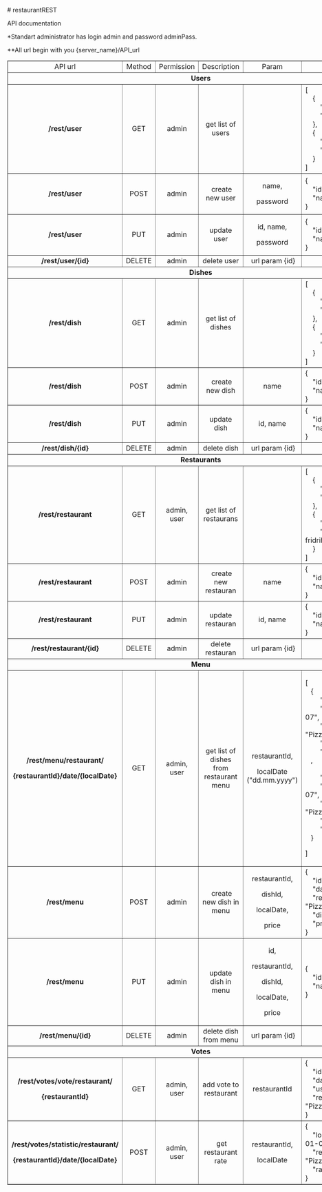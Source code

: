 <p># restaurantREST</p>

<p>API documentation</p>

<p>*Standart administrator has login admin and password adminPass.</p>

<p>**All url begin with you {server_name}/API_url</p>

<table border="1" cellpadding="1" cellspacing="1" style="width:900px">
	<tbody>
		<tr>
			<td style="text-align:center">API url</td>
			<td style="text-align:center">Method</td>
			<td style="text-align:center">Permission</td>
			<td style="text-align:center">Description</td>
			<td style="text-align:center">Param</td>
			<td style="text-align: center; width: 200px;">Result</td>
		</tr>
		<tr>
			<td colspan="6" style="text-align:center"><strong>Users</strong></td>
		</tr>
		<tr>
			<td style="text-align:center"><strong>/rest/user</strong></td>
			<td style="text-align:center">GET</td>
			<td style="text-align:center">admin</td>
			<td style="text-align:center">get list of users</td>
			<td>&nbsp;</td>
			<td>[<br />
			&nbsp; &nbsp; {<br />
			&nbsp; &nbsp; &nbsp; &nbsp; &quot;id&quot;: 1,<br />
			&nbsp; &nbsp; &nbsp; &nbsp; &quot;name&quot;: &quot;admin&quot;<br />
			&nbsp; &nbsp; },<br />
			&nbsp; &nbsp; {<br />
			&nbsp; &nbsp; &nbsp; &nbsp; &quot;id&quot;: 2,<br />
			&nbsp; &nbsp; &nbsp; &nbsp; &quot;name&quot;: &quot;user&quot;<br />
			&nbsp; &nbsp; }<br />
			]</td>
		</tr>
		<tr>
			<td style="text-align:center"><strong>/rest/user</strong></td>
			<td style="text-align:center">POST</td>
			<td style="text-align:center">admin</td>
			<td style="text-align:center">&nbsp;create new user</td>
			<td>
			<p style="text-align:center">name,</p>
			<p style="text-align:center">password</p>
			</td>
			<td>{<br />
			&nbsp; &nbsp; &quot;id&quot;: 2,<br />
			&nbsp; &nbsp; &quot;name&quot;: &quot;usr&quot;<br />
			}</td>
		</tr>
		<tr>
			<td style="text-align:center"><strong>/rest/user</strong></td>
			<td style="text-align:center">PUT</td>
			<td style="text-align:center">admin</td>
			<td style="text-align:center">update user</td>
			<td style="text-align:center">
			<p style="text-align:center">id, name,</p>
			<p style="text-align:center">password</p>
			</td>
			<td>{<br />
			&nbsp; &nbsp; &quot;id&quot;: 2,<br />
			&nbsp; &nbsp; &quot;name&quot;: &quot;new_user&quot;<br />
			}</td>
		</tr>
		<tr>
			<td style="text-align:center"><strong>/rest/user/{id}</strong></td>
			<td style="text-align:center">DELETE</td>
			<td style="text-align:center">admin</td>
			<td style="text-align:center">delete user</td>
			<td style="text-align:center">&nbsp;url param {id}</td>
			<td style="text-align:center">ОК</td>
		</tr>
		<tr>
			<td colspan="6" style="text-align:center"><strong>Dishes</strong></td>
		</tr>
		<tr>
			<td style="text-align:center"><strong>/rest/dish</strong></td>
			<td style="text-align:center">GET</td>
			<td style="text-align:center">admin</td>
			<td style="text-align:center">get list of dishes</td>
			<td>&nbsp;</td>
			<td>[<br />
			&nbsp; &nbsp; {<br />
			&nbsp; &nbsp; &nbsp; &nbsp; &quot;id&quot;: 1,<br />
			&nbsp; &nbsp; &nbsp; &nbsp; &quot;name&quot;: &quot;Nuddles&quot;<br />
			&nbsp; &nbsp; },<br />
			&nbsp; &nbsp; {<br />
			&nbsp; &nbsp; &nbsp; &nbsp; &quot;id&quot;: 2,<br />
			&nbsp; &nbsp; &nbsp; &nbsp; &quot;name&quot;: &quot;Sup&quot;<br />
			&nbsp; &nbsp; }<br />
			]</td>
		</tr>
		<tr>
			<td style="text-align:center"><strong>/rest/dish</strong></td>
			<td style="text-align:center">POST</td>
			<td style="text-align:center">admin</td>
			<td style="text-align:center">&nbsp;create new dish</td>
			<td>
			<p style="text-align:center">name</p>
			</td>
			<td>{<br />
			&nbsp; &nbsp; &quot;id&quot;: 2,<br />
			&nbsp; &nbsp; &quot;name&quot;: &quot;Sup&quot;<br />
			}</td>
		</tr>
		<tr>
			<td style="text-align:center"><strong>/rest/dish</strong></td>
			<td style="text-align:center">PUT</td>
			<td style="text-align:center">admin</td>
			<td style="text-align:center">update dish</td>
			<td style="text-align:center">
			<p style="text-align:center">id, name</p>
			</td>
			<td>{<br />
			&nbsp; &nbsp; &quot;id&quot;: 2,<br />
			&nbsp; &nbsp; &quot;name&quot;: &quot;Pizza&quot;<br />
			}</td>
		</tr>
		<tr>
			<td style="text-align:center"><strong>/rest/dish/{id}</strong></td>
			<td style="text-align:center">DELETE</td>
			<td style="text-align:center">admin</td>
			<td style="text-align:center">delete dish</td>
			<td style="text-align:center">&nbsp;url param {id}</td>
			<td style="text-align:center">ОК</td>
		</tr>
		<tr>
		</tr>
		<tr>
			<td colspan="6" style="text-align:center"><strong>Restaurants</strong></td>
		</tr>
		<tr>
			<td style="text-align:center"><strong>/rest/restaurant</strong></td>
			<td style="text-align:center">GET</td>
			<td style="text-align:center">admin, user</td>
			<td style="text-align:center">get list of restaurans</td>
			<td>&nbsp;</td>
			<td>[<br />
			&nbsp; &nbsp; {<br />
			&nbsp; &nbsp; &nbsp; &nbsp; &quot;id&quot;: 1,<br />
			&nbsp; &nbsp; &nbsp; &nbsp; &quot;name&quot;: &quot;PizzaHat&quot;<br />
			&nbsp; &nbsp; },<br />
			&nbsp; &nbsp; {<br />
			&nbsp; &nbsp; &nbsp; &nbsp; &quot;id&quot;: 2,<br />
			&nbsp; &nbsp; &nbsp; &nbsp; &quot;name&quot;: &quot;Karl-fridrih&quot;<br />
			&nbsp; &nbsp; }<br />
			]</td>
		</tr>
		<tr>
			<td style="text-align:center"><strong>/rest/restaurant</strong></td>
			<td style="text-align:center">POST</td>
			<td style="text-align:center">admin</td>
			<td style="text-align:center">&nbsp;create new restauran</td>
			<td>
			<p style="text-align:center">name</p>
			</td>
			<td>{<br />
			&nbsp; &nbsp; &quot;id&quot;: 2,<br />
			&nbsp; &nbsp; &quot;name&quot;: &quot;Karl-fridrih&quot;<br />
			}</td>
		</tr>
		<tr>
			<td style="text-align:center"><strong>/rest/restaurant</strong></td>
			<td style="text-align:center">PUT</td>
			<td style="text-align:center">admin</td>
			<td style="text-align:center">update restauran</td>
			<td style="text-align:center">
			<p style="text-align:center">id, name</p>
			</td>
			<td>{<br />
			&nbsp; &nbsp; &quot;id&quot;: 2,<br />
			&nbsp; &nbsp; &quot;name&quot;: &quot;Crazy hunter&quot;<br />
			}</td>
		</tr>
		<tr>
			<td style="text-align:center"><strong>/rest/restaurant/{id}</strong></td>
			<td style="text-align:center">DELETE</td>
			<td style="text-align:center">admin</td>
			<td style="text-align:center">delete restauran</td>
			<td style="text-align:center">&nbsp;url param {id}</td>
			<td style="text-align:center">ОК</td>
		</tr>
		<tr>
		</tr>
		<tr>
			<td colspan="6" style="text-align:center"><strong>Menu</strong></td>
		</tr>
		<tr>
			<td style="text-align:center">
			<p><strong>/rest/menu/restaurant/</strong></p>
			<p><strong>{restaurantId}/date/{localDate}</strong></p>
			</td>
			<td style="text-align:center">GET</td>
			<td style="text-align:center">admin, user</td>
			<td style="text-align:center">get list of dishes from restaurant menu</td>
			<td>
			<p style="text-align:center">restaurantId,</p>
			<p style="text-align:center">localDate (&quot;dd.mm.yyyy&quot;)</p>
			</td>
			<td>
			<p>[<br />
			&nbsp; &nbsp;{<br />
			&nbsp; &nbsp; &nbsp; &nbsp; &quot;id&quot;: 1,<br />
			&nbsp; &nbsp; &nbsp; &nbsp; &quot;date&quot;: &quot;2019-01-07&quot;,<br />
			&nbsp; &nbsp; &nbsp; &nbsp; &quot;restaurant&quot;: &quot;PizzaHat&quot;,<br />
			&nbsp; &nbsp; &nbsp; &nbsp; &quot;dish&quot;: &quot;Pizza&quot;,<br />
			&nbsp; &nbsp; &nbsp; &nbsp; &quot;price&quot;: 500<br />
			&nbsp; &nbsp;,<br />
			&nbsp; &nbsp;<br />
			&nbsp; &nbsp; &nbsp; &nbsp; &quot;id&quot;: 2,<br />
			&nbsp; &nbsp; &nbsp; &nbsp; &quot;date&quot;: &quot;2019-01-07&quot;,<br />
			&nbsp; &nbsp; &nbsp; &nbsp; &quot;restaurant&quot;: &quot;PizzaHat&quot;,<br />
			&nbsp; &nbsp; &nbsp; &nbsp; &quot;dish&quot;: &quot;Sup&quot;,<br />
			&nbsp; &nbsp; &nbsp; &nbsp; &quot;price&quot;: 100<br />
			&nbsp; &nbsp;}</p>
			<p>]</p>
			</td>
		</tr>
		<tr>
			<td style="text-align:center"><strong>/rest/menu</strong></td>
			<td style="text-align:center">POST</td>
			<td style="text-align:center">admin</td>
			<td style="text-align:center">&nbsp;create new dish in menu</td>
			<td>
			<p style="text-align:center">restaurantId,</p>
			<p style="text-align:center">dishId,</p>
			<p style="text-align:center">localDate,</p>
			<p style="text-align:center">price</p>
			</td>
			<td>{<br />
			&nbsp; &nbsp; &quot;id&quot;: 1,<br />
			&nbsp; &nbsp; &quot;date&quot;: &quot;2019-01-07&quot;,<br />
			&nbsp; &nbsp; &quot;restaurant&quot;: &quot;PizzaHat&quot;,<br />
			&nbsp; &nbsp; &quot;dish&quot;: &quot;Pizza&quot;,<br />
			&nbsp; &nbsp; &quot;price&quot;: 500<br />
			}</td>
		</tr>
		<tr>
			<td style="text-align:center"><strong>/rest/menu</strong></td>
			<td style="text-align:center">PUT</td>
			<td style="text-align:center">admin</td>
			<td style="text-align:center">update dish in menu</td>
			<td style="text-align:center">
			<p style="text-align:center">id,</p>
			<p style="text-align:center">restaurantId,</p>
			<p style="text-align:center">dishId,</p>
			<p style="text-align:center">localDate,</p>
			<p style="text-align:center">price</p>
			</td>
			<td>{<br />
			&nbsp; &nbsp; &quot;id&quot;: 2,<br />
			&nbsp; &nbsp; &quot;name&quot;: &quot;Crazy hunter&quot;<br />
			}</td>
		</tr>
		<tr>
			<td style="text-align:center"><strong>/rest/menu/{id}</strong></td>
			<td style="text-align:center">DELETE</td>
			<td style="text-align:center">admin</td>
			<td style="text-align:center">delete dish from menu</td>
			<td style="text-align:center">&nbsp;url param {id}</td>
			<td style="text-align:center">ОК</td>
		</tr>
		<tr>
		</tr>
		<tr>
			<td colspan="6" style="text-align:center"><strong>Votes</strong></td>
		</tr>
		<tr>
			<td style="text-align:center">
			<p><strong>/rest/votes/vote/restaurant/</strong></p>
			<p><strong>{restaurantId}</strong></p>
			</td>
			<td style="text-align:center">GET</td>
			<td style="text-align:center">admin, user</td>
			<td style="text-align:center">add vote to restaurant</td>
			<td>
			<p style="text-align:center">restaurantId</p>
			</td>
			<td>{<br />
			&nbsp; &nbsp; &quot;id&quot;: 1,<br />
			&nbsp; &nbsp; &quot;date&quot;: &quot;2019-01-07&quot;,<br />
			&nbsp; &nbsp; &quot;user&quot;: &quot;usr&quot;,<br />
			&nbsp; &nbsp; &quot;restaurant&quot;: &quot;PizzaHat&quot;<br />
			}</td>
		</tr>
		<tr>
			<td style="text-align:center">
			<p style="text-align:center"><strong>/rest/votes/statistic/restaurant/</strong></p>
			<p style="text-align:center"><strong>{restaurantId}/date/{localDate}</strong></p>
			</td>
			<td style="text-align:center">POST</td>
			<td style="text-align:center">admin, user</td>
			<td style="text-align:center">&nbsp;get restaurant rate</td>
			<td>
			<p style="text-align:center">restaurantId,</p>
			<p style="text-align:center">localDate</p>
			</td>
			<td>{<br />
			&nbsp; &nbsp; &quot;localDate&quot;: &quot;2019-01-08&quot;,<br />
			&nbsp; &nbsp; &quot;restaurant&quot;: &quot;PizzaHat&quot;,<br />
			&nbsp; &nbsp; &quot;rate&quot;: 75.15<br />
			}</td>
		</tr>
		<tr>
		</tr>
	</tbody>
</table>

